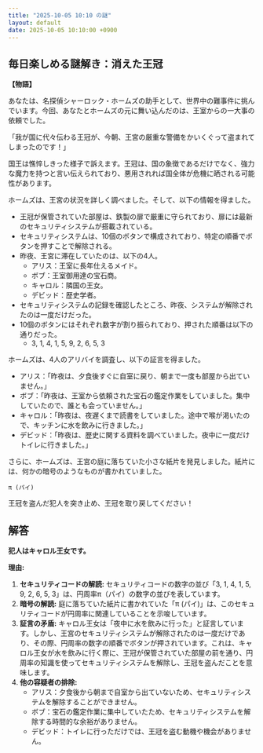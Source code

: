 ```yaml
---
title: "2025-10-05 10:10 の謎"
layout: default
date: 2025-10-05 10:10:00 +0900
---
```

## 毎日楽しめる謎解き：消えた王冠

**【物語】**

あなたは、名探偵シャーロック・ホームズの助手として、世界中の難事件に挑んでいます。今回、あなたとホームズの元に舞い込んだのは、王室からの一大事の依頼でした。

「我が国に代々伝わる王冠が、今朝、王宮の厳重な警備をかいくぐって盗まれてしまったのです！」

国王は憔悴しきった様子で訴えます。王冠は、国の象徴であるだけでなく、強力な魔力を持つと言い伝えられており、悪用されれば国全体が危機に晒される可能性があります。

ホームズは、王宮の状況を詳しく調べました。そして、以下の情報を得ました。

*   王冠が保管されていた部屋は、鉄製の扉で厳重に守られており、扉には最新のセキュリティシステムが搭載されている。
*   セキュリティシステムは、10個のボタンで構成されており、特定の順番でボタンを押すことで解除される。
*   昨夜、王宮に滞在していたのは、以下の4人。
    *   アリス：王室に長年仕えるメイド。
    *   ボブ：王室御用達の宝石商。
    *   キャロル：隣国の王女。
    *   デビッド：歴史学者。
*   セキュリティシステムの記録を確認したところ、昨夜、システムが解除されたのは一度だけだった。
*   10個のボタンにはそれぞれ数字が割り振られており、押された順番は以下の通りだった。
    *   3, 1, 4, 1, 5, 9, 2, 6, 5, 3

ホームズは、4人のアリバイを調査し、以下の証言を得ました。

*   アリス：「昨夜は、夕食後すぐに自室に戻り、朝まで一度も部屋から出ていません。」
*   ボブ：「昨夜は、王室から依頼された宝石の鑑定作業をしていました。集中していたので、誰とも会っていません。」
*   キャロル：「昨夜は、夜遅くまで読書をしていました。途中で喉が渇いたので、キッチンに水を飲みに行きました。」
*   デビッド：「昨夜は、歴史に関する資料を調べていました。夜中に一度だけトイレに行きました。」

さらに、ホームズは、王宮の庭に落ちていた小さな紙片を発見しました。紙片には、何かの暗号のようなものが書かれていました。

`π (パイ)`

王冠を盗んだ犯人を突き止め、王冠を取り戻してください！

## 解答

**犯人はキャロル王女です。**

**理由:**

1.  **セキュリティコードの解読:** セキュリティコードの数字の並び「3, 1, 4, 1, 5, 9, 2, 6, 5, 3」は、円周率π（パイ）の数字の並びを表しています。
2.  **暗号の解読:** 庭に落ちていた紙片に書かれていた「π (パイ)」は、このセキュリティコードが円周率に関連していることを示唆しています。
3.  **証言の矛盾:** キャロル王女は「夜中に水を飲みに行った」と証言しています。しかし、王宮のセキュリティシステムが解除されたのは一度だけであり、その際、円周率の数字の順番でボタンが押されています。これは、キャロル王女が水を飲みに行く際に、王冠が保管されていた部屋の前を通り、円周率の知識を使ってセキュリティシステムを解除し、王冠を盗んだことを意味します。
4.  **他の容疑者の排除:**
    *   アリス：夕食後から朝まで自室から出ていないため、セキュリティシステムを解除することができません。
    *   ボブ：宝石の鑑定作業に集中していたため、セキュリティシステムを解除する時間的な余裕がありません。
    *   デビッド：トイレに行っただけでは、王冠を盗む動機や機会がありません。
